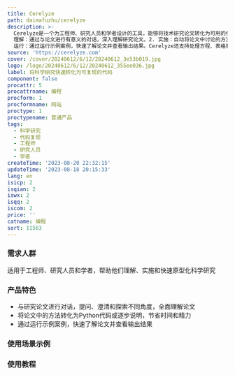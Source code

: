 ```yaml
---
title: Cerelyze
path: daimafuzhu/cerelyze
description: >-
  Cerelyze是一个为工程师、研究人员和学者设计的工具，能够将技术研究论文转化为可用的代码。它提供了三个主要功能：1.
  理解：通过与论文进行有意义的对话，深入理解研究论文。2. 实施：自动将论文中讨论的方法转化为Python代码或逐步说明，节省时间和精力。3.
  运行：通过运行示例案例，快速了解论文并查看输出结果。Cerelyze还支持处理方程、表格和图形数据，并能够帮助工程师快速原型化算法，加速创新。
source: 'https://cerelyze.com'
cover: /cover/20240612/6/12/20240612_3e53b019.jpg
logo: /logo/20240612/6/12/20240612_355ee036.jpg
label: 将科学研究快速转化为可复现的代码
component: false
procattr: 5
procattrname: 编程
procform: 1
procformname: 网站
proctype: 1
proctypename: 普通产品
tags:
  - 科学研究
  - 代码复现
  - 工程师
  - 研究人员
  - 学者
createTime: '2023-08-20 22:32:15'
updateTime: '2023-08-18 20:15:33'
lang: en
isicp: 2
isqian: 2
iswx: 2
isqq: 2
iscom: 2
price: ''
catname: 编程
sort: 11563
---
```




### 需求人群
适用于工程师、研究人员和学者，帮助他们理解、实施和快速原型化科学研究

### 产品特色
- 与研究论文进行对话，提问、澄清和探索不同角度，全面理解论文
- 将论文中的方法转化为Python代码或逐步说明，节省时间和精力
- 通过运行示例案例，快速了解论文并查看输出结果

### 使用场景示例


### 使用教程


  
